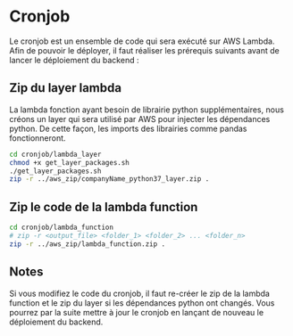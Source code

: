 # Cronjob

Le cronjob est un ensemble de code qui sera exécuté sur AWS Lambda. Afin de pouvoir le déployer, il faut réaliser les prérequis suivants avant de lancer le déploiement du backend :

## Zip du layer lambda

La lambda fonction ayant besoin de librairie python supplémentaires, nous créons un layer qui sera utilisé par AWS pour injecter les dépendances python. De cette façon, les imports des librairies comme pandas fonctionneront.
```bash
cd cronjob/lambda_layer
chmod +x get_layer_packages.sh
./get_layer_packages.sh
zip -r ../aws_zip/companyName_python37_layer.zip .
```

## Zip le code de la lambda function

```bash
cd cronjob/lambda_function
# zip -r <output_file> <folder_1> <folder_2> ... <folder_n>
zip -r ../aws_zip/lambda_function.zip .
```

## Notes
Si vous modifiez le code du cronjob, il faut re-créer le zip de la lambda function et le zip du layer si les dépendances python ont changés. Vous pourrez par la suite mettre à jour le cronjob en lançant de nouveau le déploiement du backend.

